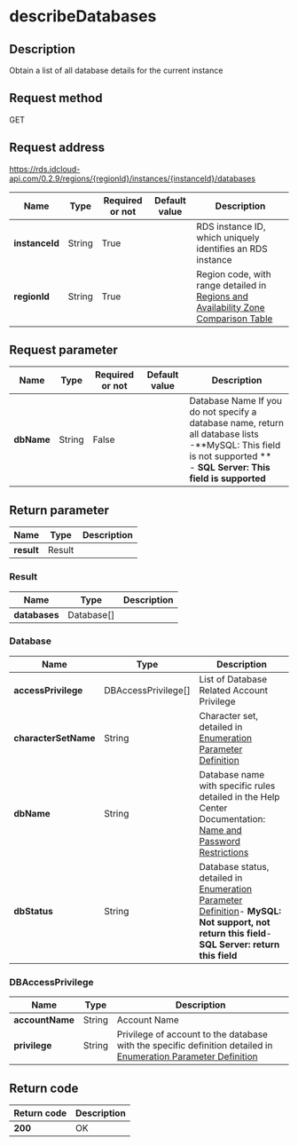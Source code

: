# describeDatabases


## Description
Obtain a list of all database details for the current instance

## Request method
GET

## Request address
https://rds.jdcloud-api.com/0.2.9/regions/{regionId}/instances/{instanceId}/databases

|Name|Type|Required or not|Default value|Description|
|---|---|---|---|---|
|**instanceId**|String|True||RDS instance ID, which uniquely identifies an RDS instance|
|**regionId**|String|True||Region code, with range detailed in [Regions and Availability Zone Comparison Table](../Enum-Definitions/Regions-AZ.md)|

## Request parameter
|Name|Type|Required or not|Default value|Description|
|---|---|---|---|---|
|**dbName**|String|False||Database Name If you do not specify a database name, return all database lists <br> -**MySQL: This field is not supported **<br>- **SQL Server: This field is supported**|


## Return parameter
|Name|Type|Description|
|---|---|---|
|**result**|Result||


### Result
|Name|Type|Description|
|---|---|---|
|**databases**|Database[]||
### Database
|Name|Type|Description|
|---|---|---|
|**accessPrivilege**|DBAccessPrivilege[]|List of Database Related Account Privilege|
|**characterSetName**|String|Character set, detailed in [Enumeration Parameter Definition](../Enum-Definitions/Enum-Definitions.md)|
|**dbName**|String|Database name with specific rules detailed in the Help Center Documentation: [Name and Password Restrictions](../../../documentation/Cloud-Database-and-Cache/RDS/Introduction/Restrictions/SQLServer-Restrictions.md)|
|**dbStatus**|String|Database status, detailed in [Enumeration Parameter Definition](../Enum-Definitions/Enum-Definitions.md)- **MySQL: Not support, not return this field**- **SQL Server: return this field**|
### DBAccessPrivilege
|Name|Type|Description|
|---|---|---|
|**accountName**|String|Account Name|
|**privilege**|String|Privilege of account to the database with the specific definition detailed in [Enumeration Parameter Definition](../Enum-Definitions/Enum-Definitions.md)|

## Return code
|Return code|Description|
|---|---|
|**200**|OK|
